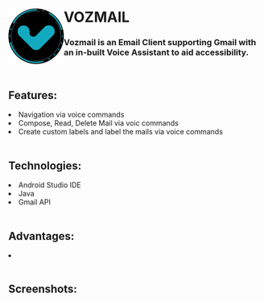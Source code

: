 <h1><img align="left" src="app/src/main/res/drawable/app_logo.png" width="110px">VOZMAIL</h1>
<h3>Vozmail is an Email Client supporting Gmail with an in-built Voice Assistant to aid accessibility.</h3>
<br>
<h2>Features:</h2>
<li>
Navigation via voice commands</li>
<li>
Compose, Read, Delete Mail via voic commands</li>
<li>
Create custom labels and label the mails via voice commands</li>
<br>
<h2>Technologies:</h2>
 <li>
    Android Studio IDE
  </li>
   <li>
    Java 
  </li>
   <li>
    Gmail API
  </li>
<br>
<h2>Advantages:</h2>
<li></li>
<br>
<h2>Screenshots:</h2>
